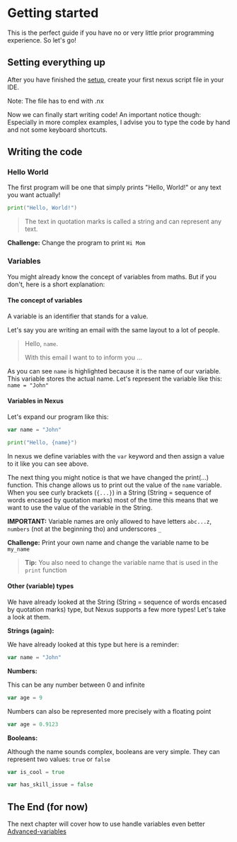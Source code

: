 # Getting started

This is the perfect guide if you have no or very little prior programming experience. So let's go!

## Setting everything up

After you have finished the [setup](setup.md), create your first nexus script file in your IDE.

Note: The file has to end with .nx

Now we can finally start writing code! An important notice though: Especially in more complex examples, I advise you to type the code by hand and not some keyboard shortcuts.

## Writing the code

### Hello World

The first program will be one that simply prints "Hello, World!" or any text you want actually!

```go
print("Hello, World!")
```

> The text in quotation marks is called a string and can represent any text.

**Challenge:** Change the program to print `Hi Mom`

### Variables

You might already know the concept of variables from maths. But if you don't, here is a short explanation:

#### The concept of variables

A variable is an identifier that stands for a value.

Let's say you are writing an email with the same layout to a lot of people.

> Hello, `name`.
>
> With this email I want to to inform you
> ...

As you can see `name` is highlighted because it is the name of our variable. This variable stores the actual name. Let's represent the variable like this: `name = "John"`

#### Variables in Nexus

Let's expand our program like this:

```go
var name = "John"

print("Hello, {name}")
```

In nexus we define variables with the `var` keyword and then assign a value to it like you can see above.

The next thing you might notice is that we have changed the print(...) function. This change allows us to print out the value of the `name` variable. When you see curly brackets (`{...}`) in a String (String = sequence of words encased by quotation marks) most of the time this means that we want to use the value of the variable in the String.

**IMPORTANT:** Variable names are only allowed to have letters `abc...z`, `numbers` (not at the beginning tho) and underscores `_`

**Challenge:** Print your own name and change the variable name to be `my_name`

> **Tip:** You also need to change the variable name that is used in the `print` function

#### Other (variable) types

We have already looked at the String (String = sequence of words encased by quotation marks) type, but Nexus supports a few more types! Let's take a look at them.

**Strings (again):**

We have already looked at this type but here is a reminder:

```go
var name = "John"
```

**Numbers:**

This can be any number between 0 and infinite

```go
var age = 9
```

Numbers can also be represented more precisely with a floating point

```go
var age = 0.9123
```

**Booleans:**

Although the name sounds complex, booleans are very simple. They can represent two values: `true` or `false`

```go
var is_cool = true

var has_skill_issue = false
```

## The End (for now)

The next chapter will cover how to use handle variables even better [Advanced-variables](advanced_variables.md)

